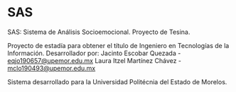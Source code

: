 # SAS
SAS: Sistema de Análisis Socioemocional. Proyecto de Tesina.

Proyecto de estadía para obtener el título de Ingeniero en Tecnologías de la Información.
Desarrollador por:
  Jacinto Escobar Quezada     - eqjo190657@upemor.edu.mx
  Laura Itzel Martínez Chávez - mclo190493@upemor.edu.mx
  
Sistema desarrollado para la Universidad Politécnia del Estado de Morelos.
